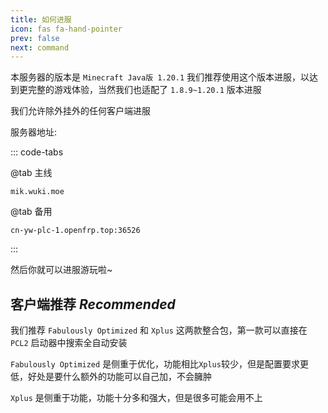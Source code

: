 ```yaml
---
title: 如何进服
icon: fas fa-hand-pointer
prev: false
next: command
---
```


本服务器的版本是 `Minecraft Java版 1.20.1` 我们推荐使用这个版本进服，以达到更完整的游戏体验，当然我们也适配了 `1.8.9~1.20.1` 版本进服

我们允许除外挂外的任何客户端进服

服务器地址:

::: code-tabs

@tab 主线

```IP
mik.wuki.moe
```

@tab 备用

```IP
cn-yw-plc-1.openfrp.top:36526
```

:::

然后你就可以进服游玩啦~

## 客户端推荐  _Recommended_

我们推荐 `Fabulously Optimized` 和 `Xplus` 这两款整合包，第一款可以直接在 `PCL2` 启动器中搜索全自动安装

`Fabulously Optimized` 是侧重于优化，功能相比`Xplus`较少，但是配置要求更低，好处是要什么额外的功能可以自己加，不会臃肿

`Xplus` 是侧重于功能，功能十分多和强大，但是很多可能会用不上
